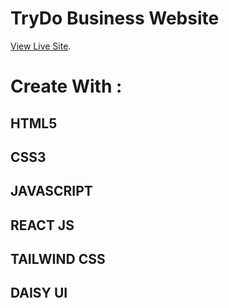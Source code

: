 # TryDo Business Website

[View Live Site](https://github.com/facebook/create-react-app).

# Create With :

## HTML5

## CSS3

## JAVASCRIPT

## REACT JS

## TAILWIND CSS

## DAISY UI
